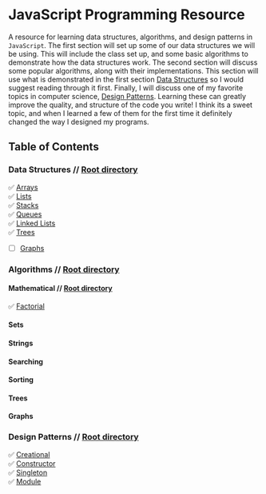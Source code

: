 # JavaScript Programming Resource
A resource for learning data structures, algorithms, and design patterns in `JavaScript`. The first section will set up some
of our data structures we will be using. This will include the class set up, and some basic algorithms to demonstrate how the 
data structures work. The second section will discuss some popular algorithms, along with their implementations. This section
will use what is demonstrated in the first section [Data Structures](/content/data-structures) so I would suggest reading
through it first. Finally, I will discuss one of my favorite topics in computer science, [Design Patterns](/content/design-patterns). Learning these can greatly improve the quality, and structure of the code you write! I think its a sweet topic, and when I learned a few of them for the first time it definitely changed the way I designed my programs. 

## Table of Contents

### Data Structures // [Root directory](/content/data-structures)   
  :white_check_mark: [Arrays](/content/data-structures/arrays.md)  
  :white_check_mark: [Lists](/content/data-structures/lists.md)   
  :white_check_mark: [Stacks](/content/data-structures/stack.md)   
  :white_check_mark: [Queues](/content/data-structures/queue.md)  
  :white_check_mark: [Linked Lists](/content/data-structures/linked-lists.md)  
  :white_check_mark: [Trees](/content/data-structures/trees.md)
  - [ ] [Graphs](content/data-structures/graphs.md)
  
### Algorithms // [Root directory](/content/algorithms)   

#### Mathematical // [Root directory](/content/algorithms/Math)  
  :white_check_mark: [Factorial](/content/algorithms/Math/Factorial/factorial.md)  
#### Sets
#### Strings
#### Searching
#### Sorting
#### Trees
#### Graphs

### Design Patterns // [Root directory](/content/design-patterns) 
  :white_check_mark: [Creational](/content/design-patterns/creational.md)  
  :white_check_mark: [Constructor](/content/design-patterns/constructor.md)  
  :white_check_mark: [Singleton](/content/design-patterns/singleton.md)  
  :white_check_mark: [Module](/content/design-patterns/module.md)
